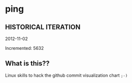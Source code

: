 # ping

## HISTORICAL ITERATION
2012-11-02

Incremented: 5632

## What is this?? 
Linux skills to hack the github commit visualization chart `;-)`
